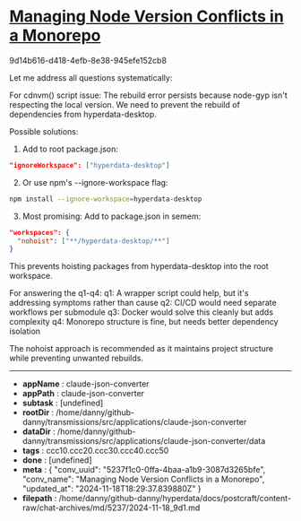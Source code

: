# [Managing Node Version Conflicts in a Monorepo](https://claude.ai/chat/5237f1c0-0ffa-4baa-a1b9-3087d3265bfe)

9d14b616-d418-4efb-8e38-945efe152cb8

 Let me address all questions systematically:

For cdnvm() script issue:
The rebuild error persists because node-gyp isn't respecting the local version. We need to prevent the rebuild of dependencies from hyperdata-desktop.

Possible solutions:
1. Add to root package.json:
```json
"ignoreWorkspace": ["hyperdata-desktop"]
```

2. Or use npm's --ignore-workspace flag:
```bash
npm install --ignore-workspace=hyperdata-desktop
```

3. Most promising: Add to package.json in semem:
```json
"workspaces": {
  "nohoist": ["**/hyperdata-desktop/**"]
}
```

This prevents hoisting packages from hyperdata-desktop into the root workspace.

For answering the q1-q4:
q1: A wrapper script could help, but it's addressing symptoms rather than cause
q2: CI/CD would need separate workflows per submodule
q3: Docker would solve this cleanly but adds complexity
q4: Monorepo structure is fine, but needs better dependency isolation

The nohoist approach is recommended as it maintains project structure while preventing unwanted rebuilds.

---

* **appName** : claude-json-converter
* **appPath** : claude-json-converter
* **subtask** : [undefined]
* **rootDir** : /home/danny/github-danny/transmissions/src/applications/claude-json-converter
* **dataDir** : /home/danny/github-danny/transmissions/src/applications/claude-json-converter/data
* **tags** : ccc10.ccc20.ccc30.ccc40.ccc50
* **done** : [undefined]
* **meta** : {
  "conv_uuid": "5237f1c0-0ffa-4baa-a1b9-3087d3265bfe",
  "conv_name": "Managing Node Version Conflicts in a Monorepo",
  "updated_at": "2024-11-18T18:29:37.839880Z"
}
* **filepath** : /home/danny/github-danny/hyperdata/docs/postcraft/content-raw/chat-archives/md/5237/2024-11-18_9d1.md